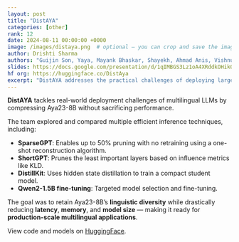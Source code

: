 ```yaml
---
layout: post
title: "DistAYA"
categories: [other]
rank: 12
date: 2024-08-11 00:00:00 +0000
image: /images/distaya.png  # optional — you can crop and save the image
author: Drishti Sharma
authors: "Guijin Son, Yaya, Mayank Bhaskar, Shayekh, Ahmad Anis, Vishnu Lanka, Roshan Santhosh, <strong>Drishti Sharma</strong>"
slides: https://docs.google.com/presentation/d/1qIMBGS3Lz1oA4XRddkOHikQu4kWPvQ2xoogCNlu22u8/edit?slide=id.g2833461dc11_3_5
hf org: https://huggingface.co/DistAya
excerpt: "DistAYA addresses the practical challenges of deploying large multilingual language models by focusing on model compression techniques—such as pruning, quantization, and distillation—that aim to improve efficiency without sacrificing performance or linguistic coverage. Centered on the Aya23-8B model, the project systematically explores a range of methods. Among them, SparseGPT, an unstructured and semi-structured pruning technique, proves especially effective—achieving up to 50% sparsity without requiring retraining, using a layer-wise reconstruction approach. The project also evaluates ShortGPT, a layer-pruning method that removes components with minimal impact on output, revealing redundancy in large models. While other strategies like quantization and task-aware distillation are explored, the strongest results come from pruning-based approaches."
---
```



**DistAYA** tackles real-world deployment challenges of multilingual LLMs by compressing Aya23-8B without sacrificing performance.  

The team explored and compared multiple efficient inference techniques, including:

- **SparseGPT**: Enables up to 50% pruning with no retraining using a one-shot reconstruction algorithm.
- **ShortGPT**: Prunes the least important layers based on influence metrics like KLD.
- **DistillKit**: Uses hidden state distillation to train a compact student model.
- **Qwen2-1.5B fine-tuning**: Targeted model selection and fine-tuning.

The goal was to retain Aya23-8B’s **linguistic diversity** while drastically reducing **latency**, **memory**, and **model size** — making it ready for **production-scale multilingual applications**.

View code and models on [HuggingFace](https://huggingface.co/DistAya).
